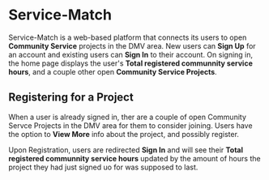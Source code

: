 # Service-Match
Service-Match is a web-based platform that connects its users to open **Community Service** projects in the DMV area.
New users can **Sign Up** for an account and existing users can **Sign In** to their account.
On signing in, the home page displays the user's **Total registered communnity service hours**, and a couple other open **Community Service Projects**.

## Registering for a Project
When a user is already signed in, ther are a couple of open Community Servce Projects in the DMV area for them to consider joining. Users have the option to **View More** info about the project, and possibly register.

Upon Registration, users are redirected **Sign In** and will see their **Total registered communnity service hours** updated by the amount of hours the project they had just signed uo for was supposed to last.
